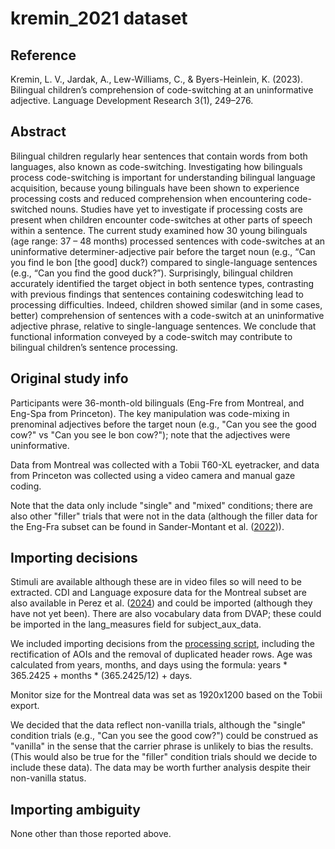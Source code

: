 # kremin_2021 dataset

## Reference
Kremin, L. V., Jardak, A., Lew-Williams, C., & Byers-Heinlein, K. (2023). Bilingual children’s comprehension of code-switching at an uninformative adjective. Language Development Research 3(1), 249–276.

## Abstract
Bilingual children regularly hear sentences that contain words from both languages, also known as code-switching. Investigating how bilinguals process code-switching is important for understanding bilingual language acquisition, because young bilinguals have been shown to experience processing costs and reduced comprehension when encountering code-switched nouns. Studies have yet to investigate if processing costs are present when children encounter code-switches at other parts of speech within a sentence. The current study examined how 30 young bilinguals (age range: 37 – 48 months) processed sentences with code-switches at an uninformative determiner-adjective pair before the target noun (e.g., “Can you find le bon [the good] duck?) compared to single-language sentences (e.g., “Can you find the good duck?”). Surprisingly, bilingual children accurately identified the target object in both sentence types, contrasting with previous findings that sentences containing codeswitching lead to processing difficulties. Indeed, children showed similar (and in some cases, better) comprehension of sentences with a code-switch at an uninformative adjective phrase, relative to single-language sentences. We conclude that functional information conveyed by a code-switch may contribute to bilingual children’s sentence processing.

## Original study info
Participants were 36-month-old bilinguals (Eng-Fre from Montreal, and Eng-Spa from Princeton).
The key manipulation was code-mixing in prenominal adjectives before the target noun (e.g., "Can you see the good cow?" vs "Can you see le bon cow?"); note that the adjectives were uninformative.

Data from Montreal was collected with a Tobii T60-XL eyetracker, and data from Princeton was collected using a video camera and manual gaze coding.

Note that the data only include "single" and "mixed" conditions; there are also other "filler" trials that were not in the data (although the filler data for the Eng-Fra subset can be found in Sander-Montant et al. ([2022](osf.io/2m345/))).

## Importing decisions
Stimuli are available although these are in video files so will need to be extracted.
CDI and Language exposure data for the Montreal subset are also available in Perez et al. ([2024](https://osf.io/mxksz/)) and could be imported (although they have not yet been).
There are also vocabulary data from DVAP; these could be imported in the lang_measures field for subject_aux_data.

We included importing decisions from the [processing script](https://osf.io/ug7t3/files/github/01_load.R), including the rectification of AOIs and the removal of duplicated header rows.
Age was calculated from years, months, and days using the formula: years * 365.2425 + months * (365.2425/12) + days.

Monitor size for the Montreal data was set as 1920x1200 based on the Tobii export.

We decided that the data reflect non-vanilla trials, although the "single" condition trials (e.g., "Can you see the good cow?") could be construed as "vanilla" in the sense that the carrier phrase is unlikely to bias the results.
(This would also be true for the "filler" condition trials should we decide to include these data).
The data may be worth further analysis despite their non-vanilla status.

## Importing ambiguity
None other than those reported above.
